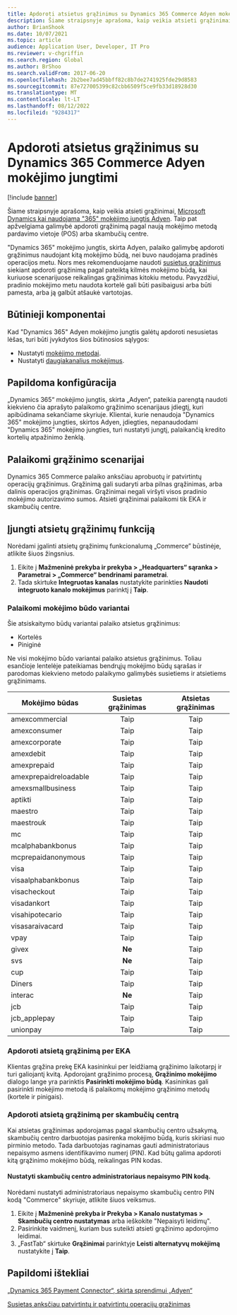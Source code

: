 ```yaml
---
title: Apdoroti atsietus grąžinimus su Dynamics 365 Commerce Adyen mokėjimo jungtimi
description: Šiame straipsnyje aprašoma, kaip veikia atsieti grąžinimai, Microsoft Dynamics kai naudojama "365" mokėjimo jungtis Adyen.
author: BrianShook
ms.date: 10/07/2021
ms.topic: article
audience: Application User, Developer, IT Pro
ms.reviewer: v-chgriffin
ms.search.region: Global
ms.author: BrShoo
ms.search.validFrom: 2017-06-20
ms.openlocfilehash: 2b2bee7ad45bbff82c8b7de2741925fde29d8583
ms.sourcegitcommit: 87e727005399c82cbb6509f5ce9fb33d18928d30
ms.translationtype: MT
ms.contentlocale: lt-LT
ms.lasthandoff: 08/12/2022
ms.locfileid: "9284317"
---
```

# <a name="process-unlinked-refunds-with-the-dynamics-365-commerce-payment-connector-for-adyen"></a>Apdoroti atsietus grąžinimus su Dynamics 365 Commerce Adyen mokėjimo jungtimi

[!include [banner](../includes/banner.md)]

Šiame straipsnyje aprašoma, kaip veikia atsieti grąžinimai, [Microsoft Dynamics kai naudojama "365" mokėjimo jungtis Adyen](adyen-connector.md). Taip pat apžvelgiama galimybė apdoroti grąžinimą pagal naują mokėjimo metodą pardavimo vietoje (POS) arba skambučių centre.

"Dynamics 365" mokėjimo jungtis, skirta Adyen, palaiko galimybę apdoroti grąžinimus naudojant kitą mokėjimo būdą, nei buvo naudojama pradinės operacijos metu. Nors mes rekomenduojame naudoti [susietus grąžinimus](linked-refunds.md) siekiant apdoroti grąžinimą pagal pateiktą kilmės mokėjimo būdą, kai kuriuose scenarijuose reikalingas grąžinimas kitokiu metodu. Pavyzdžiui, pradinio mokėjimo metu naudota kortelė gali būti pasibaigusi arba būti pamesta, arba ją galbūt atšaukė vartotojas.

## <a name="prerequisites"></a>Būtinieji komponentai

Kad "Dynamics 365" Adyen mokėjimo jungtis galėtų apdoroti nesusietas lėšas, turi būti įvykdytos šios būtinosios sąlygos:

- Nustatyti [mokėjimo metodai](../payment-methods.md).
- Nustatyti [daugiakanalius mokėjimus](../omni-channel-payments.md).

## <a name="additional-configuration"></a>Papildoma konfigūracija

„Dynamics 365“ mokėjimo jungtis, skirta „Adyen“, pateikia parengtą naudoti kiekvieno čia aprašyto palaikomo grąžinimo scenarijaus įdiegtį, kuri apibūdinama sekančiame skyriuje. Klientai, kurie nenaudoja "Dynamics 365" mokėjimo jungties, skirtos Adyen, įdiegties, nepanaudodami "Dynamics 365" mokėjimo jungties, turi nustatyti jungtį, palaikančią kredito kortelių atpažinimo ženklą.

## <a name="supported-refund-scenarios"></a>Palaikomi grąžinimo scenarijai

Dynamics 365 Commerce palaiko anksčiau aprobuotų ir patvirtintų operacijų grąžinimus. Grąžinimą gali sudaryti arba pilnas grąžinimas, arba dalinis operacijos grąžinimas. Grąžinimai negali viršyti visos pradinio mokėjimo autorizavimo sumos. Atsieti grąžinimai palaikomi tik EKA ir skambučių centre.

## <a name="enable-unlinked-refunds-functionality"></a>Įjungti atsietų grąžinimų funkciją

Norėdami įgalinti atsietų grąžinimų funkcionalumą „Commerce” būstinėje, atlikite šiuos žingsnius.

1. Eikite į **Mažmeninė prekyba ir prekyba \> „Headquarters“ sąranka \> Parametrai \> „Commerce“ bendrinami parametrai**.
1. Tada skirtuke **Integruotas kanalas** nustatykite parinkties **Naudoti integruoto kanalo mokėjimus** parinktį į **Taip**.

### <a name="supported-payment-method-variants"></a>Palaikomi mokėjimo būdo variantai

Šie atsiskaitymo būdų variantai palaiko atsietus grąžinimus:

- Kortelės
- Piniginė

Ne visi mokėjimo būdo variantai palaiko atsietus grąžinimus. Toliau esančioje lentelėje pateikiamas bendrųjų mokėjimo būdų sąrašas ir parodomas kiekvieno metodo palaikymo galimybės susietiems ir atsietiems grąžinimams.

| Mokėjimo būdas        | Susietas grąžinimas | Atsietas grąžinimas |
|-----------------------|:-------------:|:---------------:|
| amexcommercial        | Taip           | Taip             |
| amexconsumer          | Taip           | Taip             |
| amexcorporate         | Taip           | Taip             |
| amexdebit             | Taip           | Taip             |
| amexprepaid           | Taip           | Taip             |
| amexprepaidreloadable | Taip           | Taip             |
| amexsmallbusiness     | Taip           | Taip             |
| aptikti              | Taip           | Taip             |
| maestro               | Taip           | Taip             |
| maestrouk             | Taip           | Taip             |
| mc                    | Taip           | Taip             |
| mcalphabankbonus      | Taip           | Taip             |
| mcprepaidanonymous    | Taip           | Taip             |
| visa                  | Taip           | Taip             |
| visaalphabankbonus    | Taip           | Taip             |
| visacheckout          | Taip           | Taip             |
| visadankort           | Taip           | Taip             |
| visahipotecario       | Taip           | Taip             |
| visasaraivacard       | Taip           | Taip             |
| vpay                  | Taip           | Taip             |
| givex                 | **Ne**        | Taip             |
| svs                   | **Ne**        | Taip             |
| cup                   | Taip           | Taip             |
| Diners                | Taip           | Taip             |
| interac               | **Ne**        | Taip             |
| jcb                   | Taip           | Taip             |
| jcb_applepay          | Taip           | Taip             |
| unionpay              | Taip           | Taip             |

### <a name="process-an-unlinked-refund-in-pos"></a>Apdoroti atsietą grąžinimą per EKA

Klientas grąžina prekę EKA kasininkui per leidžiamą grąžinimo laikotarpį ir turi galiojantį kvitą. Apdorojant grąžinimo procesą, **Grąžinimo mokėjimo** dialogo lange yra parinktis **Pasirinkti mokėjimo būdą**. Kasininkas gali pasirinkti mokėjimo metodą iš palaikomų mokėjimo grąžinimo metodų (kortele ir pinigais).

### <a name="process-an-unlinked-refund-in-call-center"></a>Apdoroti atsietą grąžinimą per skambučių centrą

Kai atsietas grąžinimas apdorojamas pagal skambučių centro užsakymą, skambučių centro darbuotojas pasirenka mokėjimo būdą, kuris skiriasi nuo pirminio metodo. Tada darbuotojas raginamas gauti administratoriaus nepaisymo asmens identifikavimo numerį (PIN). Kad būtų galima apdoroti kitą grąžinimo mokėjimo būdą, reikalingas PIN kodas.

#### <a name="set-up-an-administrator-override-pin-for-call-center"></a>Nustatyti skambučių centro administratoriaus nepaisymo PIN kodą.

Norėdami nustatyti administratoriaus nepaisymo skambučių centro PIN kodą "Commerce" skyriuje, atlikite šiuos veiksmus.

1. Eikite į **Mažmeninė prekyba ir Prekyba \> Kanalo nustatymas \> Skambučių centro nustatymas** arba ieškokite "Nepaisyti leidimų".
1. Pasirinkite vaidmenį, kuriam bus suteikti atsieti grąžinimo apdorojimo leidimai.
1. „FastTab“ skirtuke **Grąžinimai** parinktyje **Leisti alternatyvų mokėjimą** nustatykite į **Taip**.

## <a name="additional-resources"></a>Papildomi ištekliai

[„Dynamics 365 Payment Connector“, skirta sprendimui „Adyen“](adyen-connector.md)

[Susietas anksčiau patvirtintų ir patvirtintų operacijų grąžinimas](linked-refunds.md)
